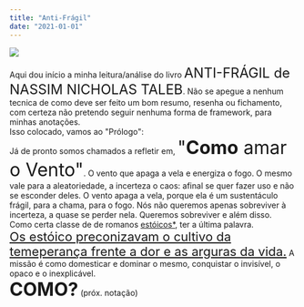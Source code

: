 ```yaml
---
title: "Anti-Frágil"
date: "2021-01-01"
---
```


![](https://storage.googleapis.com/ime_ufg/img/81-4eCJEtjL.jpg)

<p>
    Aqui dou início a minha leitura/análise do livro <span style="font-size:24px">ANTI-FRÁGIL de NASSIM NICHOLAS TALEB</span>.
    Não se apegue a nenhum tecnica de como deve ser feito um bom resumo, resenha ou fichamento, com certeza 
    não pretendo seguir nenhuma forma de framework, para minhas anotações.<br />
    Isso colocado, vamos ao "Prólogo":<br />
    Já de pronto somos chamados a refletir em, <span style="font-size:32px">"<b>Como</b> amar o Vento"</span>. O vento que apaga a vela e energiza o fogo.
    O mesmo vale para a aleatoriedade, a incerteza o caos: afinal se quer fazer uso e não se esconder deles.
    O vento apaga a vela, porque ela é um sustentáculo frágil, para a chama, para o fogo.
    Nós não queremos apenas sobreviver à incerteza, a quase se perder nela. Queremos sobreviver e além disso. 
    Como certa classe de de romanos <u>estóicos*</u>, ter a última palavra.<br />
    <u style="font-size:22px">Os estóico preconizavam o cultivo da temeperança frente a dor e as arguras da vida.</u>
    A missão é como domesticar e dominar o mesmo, conquistar o invisível, o opaco e o inexplicável.<br />
    <b style="font-size:32px">COMO?</b> (próx. notação)
</p>